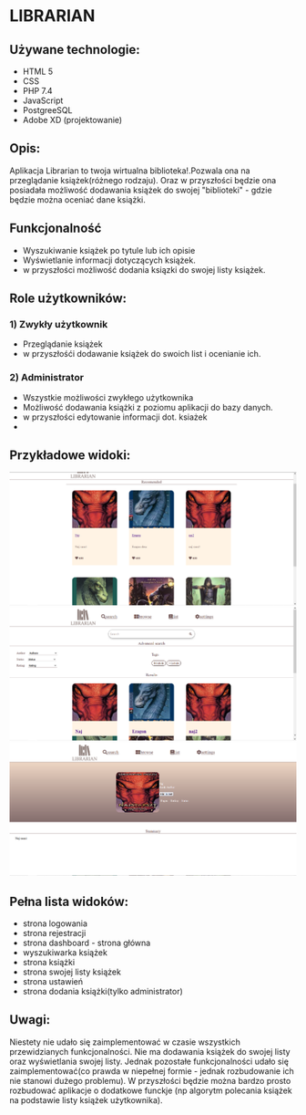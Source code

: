 # **LIBRARIAN**

## **Używane technologie:**

- HTML 5
- CSS
- PHP 7.4
- JavaScript
- PostgreeSQL
- Adobe XD (projektowanie)


## **Opis:**
Aplikacja Librarian to twoja wirtualna biblioteka!.Pozwala ona na przeglądanie książek(różnego rodzaju). Oraz w przyszłości będzie ona posiadała możliwość dodawania książek do swojej "biblioteki" - gdzie będzie można oceniać dane książki.


## **Funkcjonalność**

- Wyszukiwanie książek po tytule lub ich opisie
- Wyświetlanie informacji dotyczących książek.
- w przyszłości możliwość dodania ksiązki do swojej listy książek.

## **Role użytkowników:**

### 1) Zwykły użytkownik
- Przeglądanie książek
- w przyszłośći dodawanie książek do swoich list i ocenianie ich.

### 2) Administrator
- Wszystkie możliwości zwykłego użytkownika
- Możliwość dodawania książki z poziomu aplikacji do bazy danych.
- w przyszłości edytowanie informacji dot. ksiażek
- 
## Przykładowe widoki:  ##
![](public/ScreenShots/dashboard.png)
![](public/ScreenShots/search.png)
![](public/ScreenShots/book-info.png)
## Pełna lista widoków: ##
- strona logowania
- strona rejestracji
- strona dashboard - strona główna
- wyszukiwarka książek
- strona książki
- strona swojej listy książek
- strona ustawień
- strona dodania książki(tylko administrator)

## Uwagi: ##
Niestety nie udało się zaimplementować w czasie wszystkich przewidzianych funkcjonalności. Nie ma dodawania książek do swojej listy oraz wyświetlania swojej listy.
Jednak pozostałe funkcjonalności udało się zaimplementować(co prawda w niepełnej formie - jednak rozbudowanie ich nie stanowi dużego problemu).
W przyszłości będzie można bardzo prosto rozbudować aplikacje o dodatkowe funckje (np algorytm polecania książek na podstawie listy książek użytkownika).
